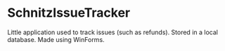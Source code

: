# SchnitzIssueTracker
Little application used to track issues (such as refunds). Stored in a local database. Made using WinForms.
